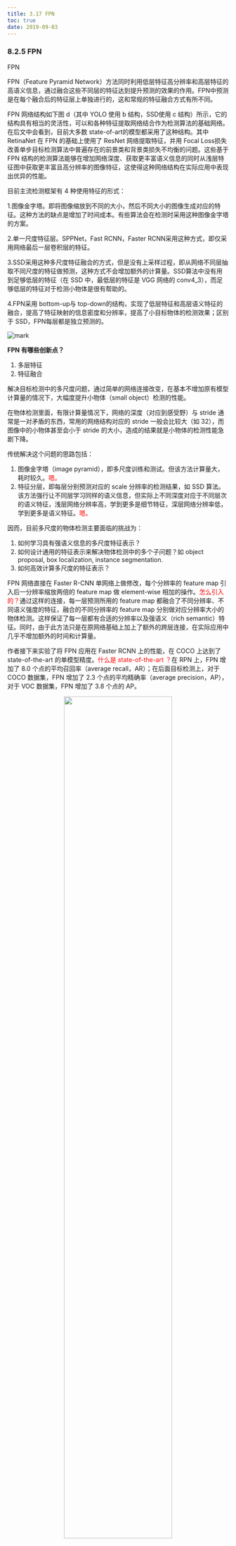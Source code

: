 ```yaml
---
title: 3.17 FPN
toc: true
date: 2019-09-03
---
```


### 8.2.5 FPN



FPN

FPN（Feature Pyramid Network）方法同时利用低层特征高分辨率和高层特征的高语义信息，通过融合这些不同层的特征达到提升预测的效果的作用。FPN中预测是在每个融合后的特征层上单独进行的，这和常规的特征融合方式有所不同。



FPN 网络结构如下图 d（其中 YOLO 使用 b 结构，SSD使用 c 结构）所示，它的结构具有相当的灵活性，可以和各种特征提取网络结合作为检测算法的基础网络。在后文中会看到，目前大多数 state-of-art的模型都采用了这种结构。其中 RetinaNet 在 FPN 的基础上使用了 ResNet 网络提取特征，并用 Focal Loss损失改善单步目标检测算法中普遍存在的前景类和背景类损失不均衡的问题。这些基于 FPN 结构的检测算法能够在增加网络深度、获取更丰富语义信息的同时从浅层特征图中获取更丰富且高分辨率的图像特征，这使得这种网络结构在实际应用中表现出优异的性能。



目前主流检测框架有 4 种使用特征的形式：



1.图像金字塔。即将图像缩放到不同的大小，然后不同大小的图像生成对应的特征。这种方法的缺点是增加了时间成本。有些算法会在检测时采用这种图像金字塔的方案。

2.单一尺度特征层。SPPNet，Fast RCNN，Faster RCNN采用这种方式，即仅采用网络最后一层卷积层的特征。

3.SSD采用这种多尺度特征融合的方式，但是没有上采样过程，即从网络不同层抽取不同尺度的特征做预测，这种方式不会增加额外的计算量。SSD算法中没有用到足够低层的特征（在 SSD 中，最低层的特征是 VGG 网络的 conv4_3），而足够低层的特征对于检测小物体是很有帮助的。

4.FPN采用 bottom-up与 top-down的结构，实现了低层特征和高层语义特征的融合，提高了特征映射的信息密度和分辨率，提高了小目标物体的检测效果；区别于 SSD，FPN每层都是独立预测的。

![mark](http://images.iterate.site/blog/image/20190905/D2QGsR81Wmnp.png?imageslim)





**FPN 有哪些创新点？**

1. 多层特征
2. 特征融合

解决目标检测中的多尺度问题，通过简单的网络连接改变，在基本不增加原有模型计算量的情况下，大幅度提升小物体（small object）检测的性能。

在物体检测里面，有限计算量情况下，网络的深度（对应到感受野）与 stride 通常是一对矛盾的东西，常用的网络结构对应的 stride 一般会比较大（如 32），而图像中的小物体甚至会小于 stride 的大小，造成的结果就是小物体的检测性能急剧下降。

传统解决这个问题的思路包括：

1. 图像金字塔（image pyramid），即多尺度训练和测试。但该方法计算量大，耗时较久。<span style="color:red;">嗯。</span>
2. 特征分层，即每层分别预测对应的 scale 分辨率的检测结果，如 SSD 算法。该方法强行让不同层学习同样的语义信息，但实际上不同深度对应于不同层次的语义特征，浅层网络分辨率高，学到更多是细节特征，深层网络分辨率低，学到更多是语义特征。<span style="color:red;">嗯。</span>

因而，目前多尺度的物体检测主要面临的挑战为：

1. 如何学习具有强语义信息的多尺度特征表示？
2. 如何设计通用的特征表示来解决物体检测中的多个子问题？如 object proposal, box localization, instance segmentation.
3. 如何高效计算多尺度的特征表示？

FPN 网络直接在 Faster R-CNN 单网络上做修改，每个分辨率的 feature map 引入后一分辨率缩放两倍的 feature map 做 element-wise 相加的操作。<span style="color:red;">怎么引入的？</span>通过这样的连接，每一层预测所用的 feature map 都融合了不同分辨率、不同语义强度的特征，融合的不同分辨率的 feature map 分别做对应分辨率大小的物体检测。这样保证了每一层都有合适的分辨率以及强语义（rich semantic）特征。同时，由于此方法只是在原网络基础上加上了额外的跨层连接，在实际应用中几乎不增加额外的时间和计算量。

作者接下来实验了将 FPN 应用在 Faster RCNN 上的性能，在 COCO 上达到了 state-of-the-art 的单模型精度。<span style="color:red;">什么是 state-of-the-art ？</span>在 RPN 上，FPN 增加了 8.0 个点的平均召回率（average recall，AR）；在后面目标检测上，对于 COCO 数据集，FPN 增加了 2.3 个点的平均精确率（average precision，AP），对于 VOC 数据集，FPN 增加了 3.8 个点的 AP。



<p align="center">
    <img width="70%" height="70%" src="http://images.iterate.site/blog/image/20190722/rzT6eKNyOl1T.png?imageslim">
</p>


FPN 算法主要由三个模块组成，分别是：

1. Bottom-up pathway（自底向上线路）
2. Lareral connections（横向链接）
3. Top-down path（自顶向下线路）

<p align="center">
    <img width="70%" height="70%" src="http://images.iterate.site/blog/image/20190722/198amECeWrS4.png?imageslim">
</p>


**Bottom-up pathway**

FPN 是基于 Faster R-CNN 进行改进，其 backbone 是 ResNet-101，FPN 主要应用在 Faster R-CNN 中的 RPN（用于 bouding box proposal generation）和 Fast R-CNN（用于 object detection）两个模块中。

其中 RPN 和 Fast RCNN 分别关注的是召回率（recall）和精确率（precision），在这里对比的指标分别为 Average Recall(AR) 和 Average Precision(AP)。<span style="color:red;">嗯。</span>

注：Bottom-up 可以理解为自底向上，Top-down 可以理解为自顶向下。这里的下是指 low-level，上是指 high-level，分别对应于提取的低级（浅层）特征和高级语义（高层）特征。

Bottom-up pathway 是卷积网络的前向传播过程。在前向传播过程中，feature map 的大小可以在某些层发生改变。一些尺度（scale）因子为 2，所以后一层 feature map 的大小是前一层 feature map 大小的二分之一，根据此关系进而构成了 feature pyramid（hierarchy）。<span style="color:red;">嗯。</span>

然而还有很多层输出的 feature map 是一样的大小（即不进行缩放的卷积），作者将这些层归为同一 stage。对于 feature pyramid，作者为每个 stage 定义一个 pyramid level。

作者将每个 stage 的最后一层的输出作为 feature map，然后不同 stage 进行同一操作，便构成了 feature pyramid。<span style="color:red;">不同 stage 怎么进行同一操作的？</span>

具体来说，对于 ResNets-101，作者使用了每个 stage 的最后一个残差结构的特征激活输出。将这些残差模块输出表示为{C2, C3, C4, C5}，对应于 conv2，conv3，conv4 和 conv5 的输出，并且注意它们相对于输入图像具有{4, 8, 16, 32}像素的步长。考虑到内存占用，没有将 conv1 包含在金字塔中。<span style="color:red;">嗯。</span>

<p align="center">
    <img width="70%" height="70%" src="http://images.iterate.site/blog/image/20190722/Ggp0OICjEH6P.png?imageslim">
</p>


**Top-down pathway and lateral connections**

Top-town pathway 是上采样（upsampling）过程。而 later connection（横向连接）是将上采样的结果和 bottom-up pathway 生成的相同大小的 feature map 进行融合（merge）。<span style="color:red;">怎么生成相同大小的 feature map 的？怎么进行融合的？</span>

注：上采样尺度因子为 2，因为为了和之前下采样卷积的尺度因子=2 一样。上采样是放大，下采样是缩小。

具体操作如下图所示，上采样（2x up）feature map 与相同大小的 bottom-up feature map 进行逐像素相加融合（element-wise addition），其中 bottom-up feature 先要经过 1x1 卷积层，目的是为了减少通道维度（reduce channel dimensions）。

注：减少通道维度是为了将 bottom-up feature map 的通道数量与 top-down feature map 的通道数量保持一致，又因为两者 feature map 大小一致，所以可以进行对应位置像素的叠加（element-wise addition）。

<p align="center">
    <img width="70%" height="70%" src="http://images.iterate.site/blog/image/20190722/thnB7WAFohHf.png?imageslim">
</p>

<span style="color:red;">嗯，有点懂，又有点云里雾里。这个网络要怎么进行训练？</span>






# 相关

- [DeepLearning-500-questions](https://github.com/scutan90/DeepLearning-500-questions)
